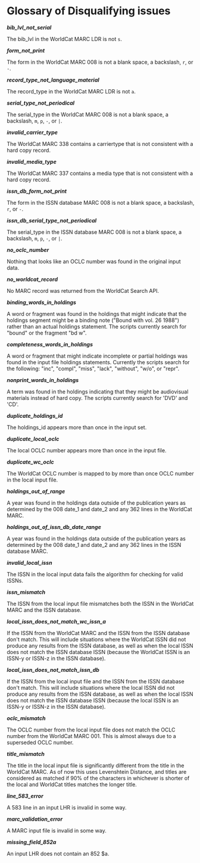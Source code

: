 # Glossary of Disqualifying issues

***bib_lvl_not_serial***

The bib_lvl in the WorldCat MARC LDR is not `s`.

***form_not_print***

The form in the WorldCat MARC 008 is not a blank space, a backslash, `r`, or `-`.

***record_type_not_language_material***

The record_type in the WorldCat MARC LDR is not `a`.

***serial_type_not_periodical***

The serial_type in the WorldCat MARC 008 is not a blank space, a backslash, `m`, `p`, `-`, or `|`.

***invalid_carrier_type***

The WorldCat MARC 338 contains a carriertype that is not consistent with a hard copy record.

***invalid_media_type***

The WorldCat MARC 337 contains a media type that is not consistent with a hard copy record.

***issn_db_form_not_print***

The form in the ISSN database MARC 008 is not a blank space, a backslash, `r`, or `-`.

***issn_db_serial_type_not_periodical***

The serial_type in the ISSN database MARC 008 is not a blank space, a backslash, `m`, `p`, `-`, or `|`.

***no_oclc_number***

Nothing that looks like an OCLC number was found in the original input data.

***no_worldcat_record***

No MARC record was returned from the WorldCat Search API.

***binding_words_in_holdings***

A word or fragment was found in the holdings that might indicate that the holdings segment might be a binding note ("Bound with vol. 26 1988") rather than an actual holdings statement. The scripts currently search for "bound" or the fragment "bd w".

***completeness_words_in_holdings***

A word or fragment that might indicate incomplete or partial holdings was found in the input file holdings statements. Currently the scripts search for the following: "inc", "compl", "miss", "lack", "without", "w/o", or "repr".

***nonprint_words_in_holdings***

A term was found in the holdings indicating that they might be audiovisual materials instead of hard copy. The scripts currently search for 'DVD' and 'CD'.

***duplicate_holdings_id***

The holdings_id appears more than once in the input set.

***duplicate_local_oclc***

The local OCLC number appears more than once in the input file.

***duplicate_wc_oclc***

The WorldCat OCLC number is mapped to by more than once OCLC number in the local input file.

***holdings_out_of_range***

A year was found in the holdings data outside of the publication years as determined by the 008 date_1 and date_2 and any 362 lines in the WorldCat MARC.

***holdings_out_of_issn_db_date_range***

A year was found in the holdings data outside of the publication years as determined by the 008 date_1 and date_2 and any 362 lines in the ISSN database MARC.

***invalid_local_issn***

The ISSN in the local input data fails the algorithm for checking for valid ISSNs.

***issn_mismatch***

The ISSN from the local input file mismatches both the ISSN in the WorldCat MARC and the ISSN database.

***local_issn_does_not_match_wc_issn_a***

If the ISSN from the WorldCat MARC and the ISSN from the ISSN database don't match. This will include situations where the WorldCat ISSN did not produce any results from the ISSN database, as well as when the local ISSN does not match the ISSN database ISSN (because the WorldCat ISSN is an ISSN-y or ISSN-z in the ISSN database).

***local_issn_does_not_match_issn_db***

If the ISSN from the local input file and the ISSN from the ISSN database don't match. This will include situations where the local ISSN did not produce any results from the ISSN database, as well as when the local ISSN does not match the ISSN database ISSN (because the local ISSN is an ISSN-y or ISSN-z in the ISSN database).

***oclc_mismatch***

The OCLC number from the local input file does not match the OCLC number from the WorldCat MARC 001. This is almost always due to a superseded OCLC number.

***title_mismatch***

The title in the local input file is significantly different from the title in the WorldCat MARC. As of now this uses Levenshtein Distance, and titles are considered as matched if 90% of the characters in whichever is shorter of the local and WorldCat titles matches the longer title.

***line_583_error***

A 583 line in an input LHR is invalid in some way.

***marc_validation_error***

A MARC input file is invalid in some way.

***missing_field_852a***

An input LHR does not contain an 852 $a.
